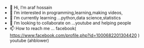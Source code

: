 - 👋 Hi, I’m araf hossain
- 👀 I’m interested in programming,learning,making videos, 
- 🌱 I’m currently learning ...python,data science,statistics
- 💞️ I’m looking to collaborate on ...youtube and helping people
- 📫 How to reach me ... facebook( https://www.facebook.com/profile.php?id=1000682201304420 ) youtube (ahblower)

<!---
hossain-araf/hossain-araf is a ✨ special ✨ repository because its `README.md` (this file) appears on your GitHub profile.
You can click the Preview link to take a look at your changes.
--->

